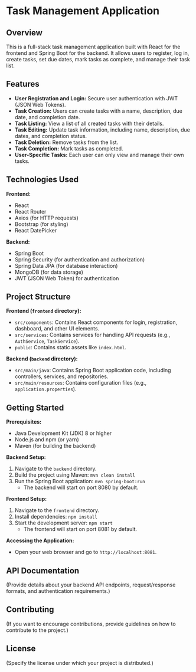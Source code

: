 # Task Management Application

## Overview

This is a full-stack task management application built with React for the frontend and Spring Boot for the backend. It allows users to register, log in, create tasks, set due dates, mark tasks as complete, and manage their task list.

## Features

- **User Registration and Login:** Secure user authentication with JWT (JSON Web Tokens).
- **Task Creation:** Users can create tasks with a name, description, due date, and completion date.
- **Task Listing:** View a list of all created tasks with their details.
- **Task Editing:** Update task information, including name, description, due dates, and completion status.
- **Task Deletion:** Remove tasks from the list.
- **Task Completion:** Mark tasks as completed.
- **User-Specific Tasks:** Each user can only view and manage their own tasks.

## Technologies Used

**Frontend:**

- React
- React Router
- Axios (for HTTP requests)
- Bootstrap (for styling)
- React DatePicker

**Backend:**

- Spring Boot
- Spring Security (for authentication and authorization)
- Spring Data JPA (for database interaction)
- MongoDB (for data storage)
- JWT (JSON Web Token) for authentication

## Project Structure

**Frontend (`frontend` directory):**

- `src/components`: Contains React components for login, registration, dashboard, and other UI elements.
- `src/services`: Contains services for handling API requests (e.g., `AuthService`, `TaskService`).
- `public`: Contains static assets like `index.html`.

**Backend (`backend` directory):**

- `src/main/java`: Contains Spring Boot application code, including controllers, services, and repositories.
- `src/main/resources`: Contains configuration files (e.g., `application.properties`).

## Getting Started

**Prerequisites:**

- Java Development Kit (JDK) 8 or higher
- Node.js and npm (or yarn)
- Maven (for building the backend)

**Backend Setup:**

1. Navigate to the `backend` directory.
2. Build the project using Maven: `mvn clean install`
3. Run the Spring Boot application: `mvn spring-boot:run`
   - The backend will start on port 8080 by default.

**Frontend Setup:**

1. Navigate to the `frontend` directory.
2. Install dependencies: `npm install`
3. Start the development server: `npm start`
   - The frontend will start on port 8081 by default.

**Accessing the Application:**

- Open your web browser and go to `http://localhost:8081`.

## API Documentation

(Provide details about your backend API endpoints, request/response formats, and authentication requirements.)

## Contributing

(If you want to encourage contributions, provide guidelines on how to contribute to the project.)

## License

(Specify the license under which your project is distributed.)
